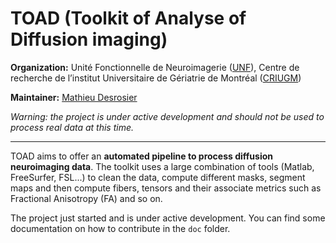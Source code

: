 # TOAD (Toolkit of Analyse of Diffusion imaging)

**Organization:** Unité Fonctionnelle de Neuroimagerie ([UNF](http://www.unf-montreal.ca)), Centre de recherche de l’institut Universitaire de Gériatrie de Montréal ([CRIUGM](http://criugm.qc.ca/))

**Maintainer:** [Mathieu Desrosier](mailto:mathieu.desrosiers@criugm.qc.ca)  

*Warning: the project is under active development and should not be used to process real data at this time.*

---

TOAD aims to offer an **automated pipeline to process diffusion neuroimaging data**.
The toolkit uses a large combination of tools (Matlab, FreeSurfer, FSL...) to clean the data, compute different masks, segment maps and then compute fibers, tensors and their associate metrics such as Fractional Anisotropy (FA) and so on.

The project just started and is under active development. 
You can find some documentation on how to contribute in the `doc` folder.

